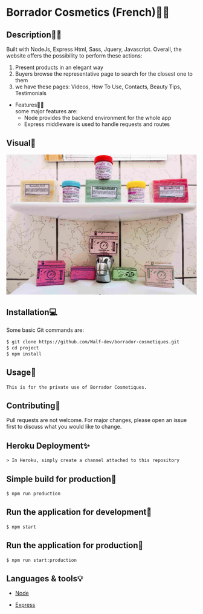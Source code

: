# Borrador Cosmetics (French)👨‍⚕️

## Description👨‍🏫

Built with NodeJs, Express Html, Sass, Jquery, Javascript. Overall, the website offers the possibility to perform these actions: 

1. Present products in an elegant way
2. Buyers browse the representative page to search for the closest one to them
3. we have these pages: Videos, How To Use, Contacts, Beauty Tips, Testimonials  


* Features👨‍🔬\
  some major features are:
  * Node provides the backend environment for the whole app
  * Express middleware is used to handle requests and routes
 


## Visual📸

![Borrador Cosmetics](/public/images/produits-borrador.jpg)


## Installation💻

Some basic Git commands are:

```
$ git clone https://github.com/Walf-dev/borrador-cosmetiques.git
$ cd project
$ npm install
```


## Usage🥋

```
This is for the private use of Borrador Cosmetiques.
```


## Contributing🧤

Pull requests are not welcome. For major changes, please open an issue first to discuss what you would like to change.



## Heroku Deployment✨

```
> In Heroku, simply create a channel attached to this repository
```


## Simple build for production🔨

```
$ npm run production
```

## Run the application for development🧪

```
$ npm start
```

## Run the application for production🛒

```
$ npm run start:production
```


## Languages & tools💡

- [Node](https://nodejs.org/en/)

- [Express](https://expressjs.com/)
